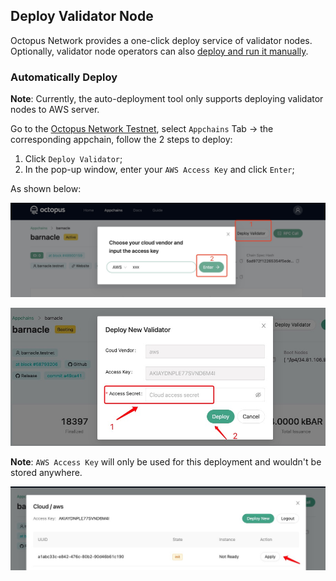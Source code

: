 ## Deploy Validator Node

Octopus Network provides a one-click deploy service of validator nodes. Optionally, validator node operators can also [deploy and run it manually](./validator-deploy-manually.md).

### Automatically Deploy

**Note**: Currently, the auto-deployment tool only supports deploying validator nodes to AWS server.

Go to the [Octopus Network Testnet](https://testnet.oct.network/), select `Appchains` Tab ->  the corresponding appchain, follow the 2 steps to deploy:

1. Click `Deploy Validator`;
2. In the pop-up window, enter your `AWS Access Key` and click `Enter`;

As shown below:

![deploy validator](../maintain/validator_deploy.jpg)

![deploy new](../maintain/validator_deploy_new.jpg)

**Note**: `AWS Access Key` will only be used for this deployment and wouldn't be stored anywhere.

![deploy apply](../maintain/validator_deploy_apply.jpg)